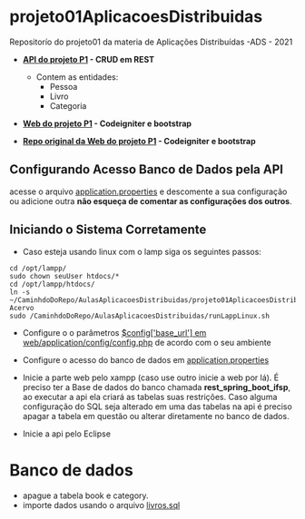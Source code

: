 # projeto01AplicacoesDistribuidas
Repositorío do projeto01 da materia de Aplicações Distribuídas -ADS - 2021 

* **[API do  projeto P1](https://github.com/pedro-ibs/projeto01AplicacoesDistribuidas/tree/main/apiAcervo) - CRUD em REST**
    * Contem as entidades:
        * Pessoa
        * Livro
        * Categoria


* **[Web do  projeto P1](https://github.com/pedro-ibs/projeto01AplicacoesDistribuidas/tree/main/web) - Codeigniter e bootstrap**
* **[Repo original da Web do  projeto P1](https://github.com/BuriedBullet/Acervo) - Codeigniter e bootstrap**


## **Configurando Acesso Banco de Dados pela API**

acesse o arquivo [application.properties](https://github.com/pedro-ibs/projeto01AplicacoesDistribuidas/blob/main/apiAcervo/src/main/resources/application.properties) e descomente a sua configuração ou
adicione outra **não esqueça de comentar as configurações dos outros**.



## **Iniciando o Sistema Corretamente**

 * Caso esteja usando linux com o lamp siga os seguintes passos:
```
cd /opt/lampp/
sudo chown seuUser htdocs/*
cd /opt/lampp/htdocs/
ln -s ~/CaminhdoDoRepo/AulasAplicacoesDistribuidas/projeto01AplicacoesDistribuidas/web/ Acervo
sudo /CaminhdoDoRepo/AulasAplicacoesDistribuidas/runLappLinux.sh
```
 * Configure o o parâmetros [$config['base_url'] em web/application/config/config.php](https://github.com/pedro-ibs/projeto01AplicacoesDistribuidas/blob/main/web/application/config/config.php) de acordo com o seu ambiente 

 * Configure o acesso do banco de dados em [application.properties](https://github.com/pedro-ibs/projeto01AplicacoesDistribuidas/blob/main/apiAcervo/src/main/resources/application.properties)


 * Inicie a parte web pelo xampp (caso use outro inicie a web por lá). É preciso ter a Base de dados  do banco chamada **rest_spring_boot_ifsp**, ao executar a api ela criará as tabelas suas restrições. Caso alguma configuração do SQL seja alterado em uma das tabelas na api é preciso apagar a tabela em questão ou alterar diretamente no banco de dados.

 * Inicie a api pelo Eclipse

# Banco de dados
 * apague a tabela book e category.
 * importe dados usando o  arquivo [livros.sql](https://github.com/pedro-ibs/projeto01AplicacoesDistribuidas/blob/main/livros.sql)